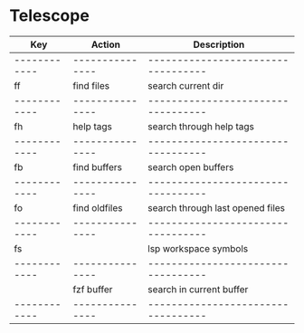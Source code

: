 Telescope
=========

| Key        | Action        | Description                      |
|------------|---------------|----------------------------------|
|------------|---------------|----------------------------------|
| <leader>ff | find files    | search current dir               |
|------------|---------------|----------------------------------|
| <leader>fh | help tags     | search through help tags         |
|------------|---------------|----------------------------------|
| <leader>fb | find buffers  | search open buffers              |
|------------|---------------|----------------------------------|
| <leader>fo | find oldfiles | search through last opened files |
|------------|---------------|----------------------------------|
| <leader>fs |               | lsp workspace symbols            |
|------------|---------------|----------------------------------|
| <C-s>      | fzf buffer    | search in current buffer         |
|------------|---------------|----------------------------------|
